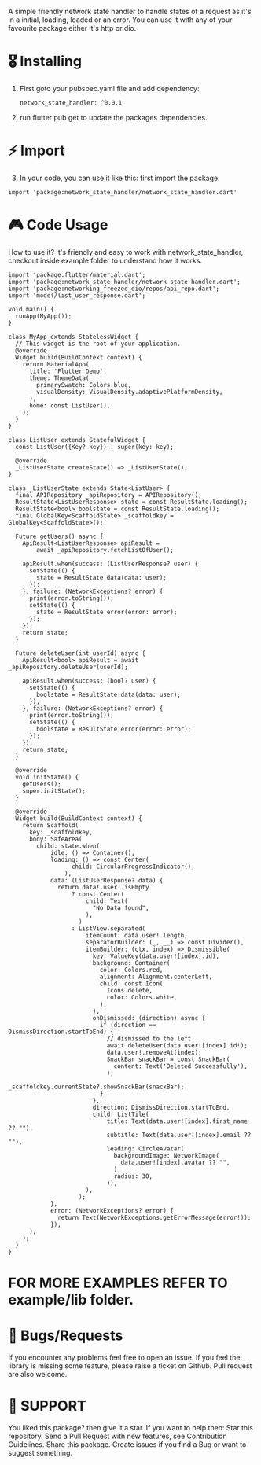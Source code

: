 
A simple friendly network state handler to handle states of a request as it's in a initial, loading, loaded or an error. You can use it with any of your favourite package either it's http or dio.

# 🎖 Installing

1) First goto your pubspec.yaml file and add dependency:
   ```
   network_state_handler: ^0.0.1
   ```
2) run flutter pub get to update the packages dependencies.



# ⚡️ Import
3) In your code, you can use it like this:
  first import the package:
  ```
 import 'package:network_state_handler/network_state_handler.dart'

```

# 🎮 Code Usage
 How to use it? It's friendly and easy to work with network_state_handler, checkout inside example folder to understand how it works. 

```
import 'package:flutter/material.dart';
import 'package:network_state_handler/network_state_handler.dart';
import 'package:networking_freezed_dio/repos/api_repo.dart';
import 'model/list_user_response.dart';

void main() {
  runApp(MyApp());
}

class MyApp extends StatelessWidget {
  // This widget is the root of your application.
  @override
  Widget build(BuildContext context) {
    return MaterialApp(
      title: 'Flutter Demo',
      theme: ThemeData(
        primarySwatch: Colors.blue,
        visualDensity: VisualDensity.adaptivePlatformDensity,
      ),
      home: const ListUser(),
    );
  }
}

class ListUser extends StatefulWidget {
  const ListUser({Key? key}) : super(key: key);

  @override
  _ListUserState createState() => _ListUserState();
}

class _ListUserState extends State<ListUser> {
  final APIRepository _apiRepository = APIRepository();
  ResultState<ListUserResponse> state = const ResultState.loading();
  ResultState<bool> boolstate = const ResultState.loading();
  final GlobalKey<ScaffoldState> _scaffoldkey = GlobalKey<ScaffoldState>();

  Future getUsers() async {
    ApiResult<ListUserResponse> apiResult =
        await _apiRepository.fetchListOfUser();

    apiResult.when(success: (ListUserResponse? user) {
      setState(() {
        state = ResultState.data(data: user);
      });
    }, failure: (NetworkExceptions? error) {
      print(error.toString());
      setState(() {
        state = ResultState.error(error: error);
      });
    });
    return state;
  }

  Future deleteUser(int userId) async {
    ApiResult<bool> apiResult = await _apiRepository.deleteUser(userId);

    apiResult.when(success: (bool? user) {
      setState(() {
        boolstate = ResultState.data(data: user);
      });
    }, failure: (NetworkExceptions? error) {
      print(error.toString());
      setState(() {
        boolstate = ResultState.error(error: error);
      });
    });
    return state;
  }

  @override
  void initState() {
    getUsers();
    super.initState();
  }

  @override
  Widget build(BuildContext context) {
    return Scaffold(
      key: _scaffoldkey,
      body: SafeArea(
        child: state.when(
            idle: () => Container(),
            loading: () => const Center(
                  child: CircularProgressIndicator(),
                ),
            data: (ListUserResponse? data) {
              return data!.user!.isEmpty
                  ? const Center(
                      child: Text(
                        "No Data found",
                      ),
                    )
                  : ListView.separated(
                      itemCount: data.user!.length,
                      separatorBuilder: (_, __) => const Divider(),
                      itemBuilder: (ctx, index) => Dismissible(
                        key: ValueKey(data.user![index].id),
                        background: Container(
                          color: Colors.red,
                          alignment: Alignment.centerLeft,
                          child: const Icon(
                            Icons.delete,
                            color: Colors.white,
                          ),
                        ),
                        onDismissed: (direction) async {
                          if (direction == DismissDirection.startToEnd) {
                            // dismissed to the left
                            await deleteUser(data.user![index].id!);
                            data.user!.removeAt(index);
                            SnackBar snackBar = const SnackBar(
                              content: Text('Deleted Successfully'),
                            );
                            _scaffoldkey.currentState?.showSnackBar(snackBar);
                          }
                        },
                        direction: DismissDirection.startToEnd,
                        child: ListTile(
                            title: Text(data.user![index].first_name ?? ""),
                            subtitle: Text(data.user![index].email ?? ""),
                            leading: CircleAvatar(
                              backgroundImage: NetworkImage(
                                data.user![index].avatar ?? "",
                              ),
                              radius: 30,
                            )),
                      ),
                    );
            },
            error: (NetworkExceptions? error) {
              return Text(NetworkExceptions.getErrorMessage(error!));
            }),
      ),
    );
  }
}

```
# FOR MORE EXAMPLES REFER TO example/lib folder.

# 🐛 Bugs/Requests
If you encounter any problems feel free to open an issue. If you feel the library is
missing some feature, please raise a ticket on Github. Pull request are also welcome.

# 🚀 SUPPORT
You liked this package? then give it a star. If you want to help then:
Star this repository.
Send a Pull Request with new features, see Contribution Guidelines.
Share this package.
Create issues if you find a Bug or want to suggest something.
